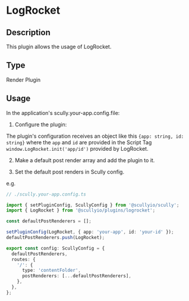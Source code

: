 # LogRocket

## Description

This plugin allows the usage of LogRocket.

## Type

Render Plugin

## Usage

In the application's scully.your-app.config.file:

1. Configure the plugin:

The plugin's configuration receives an object like this `{app: string, id: string}` where
the `app` and `id` are provided in the Script Tag `window.LogRocket.init('app/id')` provided by LogRocket.

2. Make a default post render array and add the plugin to it.

3. Set the default post renders in Scully config.

e.g.

```typescript
// ./scully.your-app.config.ts

import { setPluginConfig, ScullyConfig } from '@scullyio/scully';
import { LogRocket } from '@scullyio/plugins/logrocket';

const defaultPostRenderers = [];

setPluginConfig(LogRocket, { app: 'your-app', id: 'your-id' });
defaultPostRenderers.push(LogRocket);

export const config: ScullyConfig = {
  defaultPostRenderers,
  routes: {
    '/': {
      type: 'contentFolder',
      postRenderers: [...defaultPostRenderers],
    },
  },
};
```
